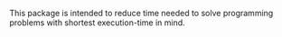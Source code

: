 This package is intended to reduce time needed to solve programming problems with shortest execution-time in mind. 